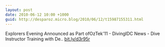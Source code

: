 ```yaml
---
layout: post
date: 2010-06-12 10:00 +1000
guid: http://desparoz.micro.blog/2010/06/12/t15987155311.html
---
```

Explorers Evening Announced as Part ofOzTek'11 - DivingIDC News - Dive Instructor Training with De.. [bit.ly/d3r95r](http://bit.ly/d3r95r)
